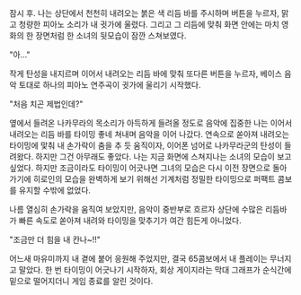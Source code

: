 잠시 후. 나는 상단에서 천천히 내려오는 붉은 색 리듬 바를 주시하며 버튼을 누르자, 맑고 청량한 피아노 소리가 내 귓가에 울렸다. 그리고 그 리듬에 맞춰 화면 안에는 마치 영화의 한 장면처럼 한 소녀의 뒷모습이 잠깐 스쳐보였다. 

"아..." 

작게 탄성을 내지르며 이어서 내려오는 리듬 바에 맞춰 또다른 버튼을 누르자, 베이스 음악 토대로 하나의 피아노 연주곡이 귓가에 울리기 시작했다. 

"처음 치곤 제법인데?" 

옆에서 들려온 나카무라의 목소리가 아득하게 들려올 정도로 음악에 집중한 나는 이어서 내려오는 리듬 바를 타이밍 좋네 쳐내며 음악을 이어 나갔다. 
연속으로 쏟아져 내려오는 타이밍에 맟춰 내 손가락이 춤을 추 듯 움직이자, 이어폰 넘어로 나카무라군의 탄성이 들려왔다. 
하지만 그건 아무래도 좋았다. 
나는 지금 화면에 스쳐지나는 소녀의 모습이 보고 싶었다. 
하지만 조금이라도 타이밍이 어긋나면 그녀의 모습은 다시 이전 장면으로 돌아가기에 히로인의 모습을 완벽하게 보기 위해선 기계처럼 정밀한 타이밍으로 퍼팩트 콤보를 유지할 수밖에 없었다. 

나름 열심히 손가락을 움직여 보았지만, 음악이 중반부로 흐르자 상단에 수많은 리듬바가 빠른 속도로 쏟아져 내려와 타이밍을 맞추기가 여간 힘든게 아니었다. 

"조금만 더 힘을 내 칸나~!!" 

어느새 마유미까지 내 곁에 붙어 응원해 주었지만, 결국 65콤보에서 내 플레이는 무너지고 말았다. 
한 번 타이밍이 어긋나기 시작하자, 회상 게이지라는 막대 그래프가 순식간에 밑으로 떨어지더니 게임 종료를 알린 것이다. 